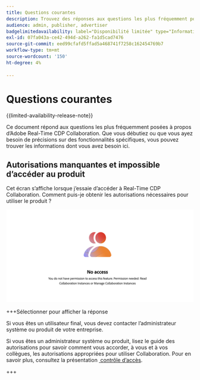 ```yaml
---
title: Questions courantes
description: Trouvez des réponses aux questions les plus fréquemment posées sur Adobe Real-Time CDP Collaboration
audience: admin, publisher, advertiser
badgelimitedavailability: label="Disponibilité limitée" type="Informative" url="https://helpx.adobe.com/fr/legal/product-descriptions/real-time-customer-data-platform-collaboration.html newtab=true"
exl-id: 07fa043a-ce42-494d-a262-fa1d5cad7476
source-git-commit: eed99cfafd5ffad5a468741f7258c162454769b7
workflow-type: tm+mt
source-wordcount: '150'
ht-degree: 4%

---
```


# Questions courantes

{{limited-availability-release-note}}

Ce document répond aux questions les plus fréquemment posées à propos d’Adobe Real-Time CDP Collaboration. Que vous débutiez ou que vous ayez besoin de précisions sur des fonctionnalités spécifiques, vous pouvez trouver les informations dont vous avez besoin ici.

## Autorisations manquantes et impossible d’accéder au produit

Cet écran s’affiche lorsque j’essaie d’accéder à Real-Time CDP Collaboration. Comment puis-je obtenir les autorisations nécessaires pour utiliser le produit ?

![Écran Autorisations non disponibles lors de l’accès à Real-Time CDP Collaboration](/help/assets/reference/common-questions/permissions-missing-screen.png)

+++Sélectionner pour afficher la réponse

Si vous êtes un utilisateur final, vous devez contacter l’administrateur système ou produit de votre entreprise.

Si vous êtes un administrateur système ou produit, lisez le guide des autorisations pour savoir comment vous accorder, à vous et à vos collègues, les autorisations appropriées pour utiliser Collaboration. Pour en savoir plus, consultez la présentation [&#x200B; contrôle d’accès](/help/guide/permissions/overview.md).

+++
